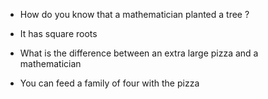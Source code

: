 - How do you know that a mathematician planted a tree ?

- It has square roots

- What is the difference between an extra large pizza and a mathematician

- You can feed a family of four with the pizza
